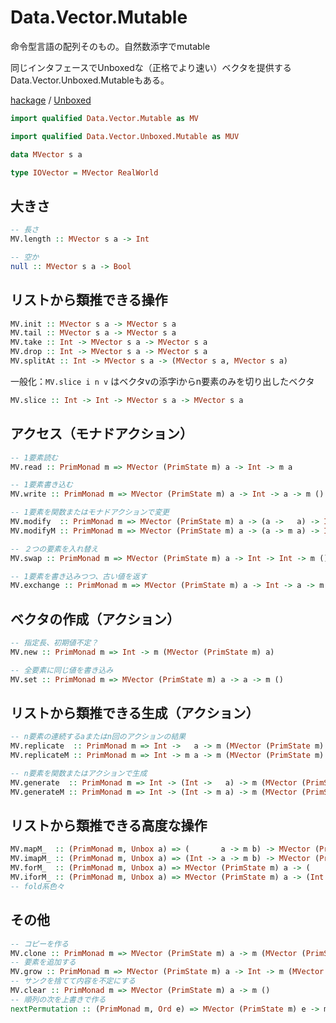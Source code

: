 # Data.Vector.Mutable

命令型言語の配列そのもの。自然数添字でmutable

同じインタフェースでUnboxedな（正格でより速い）ベクタを提供するData.Vector.Unboxed.Mutableもある。

[hackage](https://hackage.haskell.org/package/vector-0.12.3.0/docs/Data-Vector-Mutable.html) /
[Unboxed](https://hackage.haskell.org/package/vector-0.12.3.0/docs/Data-Vector-Unboxed-Mutable.html)

```haskell
import qualified Data.Vector.Mutable as MV

import qualified Data.Vector.Unboxed.Mutable as MUV
```

```haskell
data MVector s a

type IOVector = MVector RealWorld
```

## 大きさ

```haskell
-- 長さ
MV.length :: MVector s a -> Int

-- 空か
null :: MVector s a -> Bool
```

## リストから類推できる操作

```haskell
MV.init :: MVector s a -> MVector s a
MV.tail :: MVector s a -> MVector s a
MV.take :: Int -> MVector s a -> MVector s a
MV.drop :: Int -> MVector s a -> MVector s a
MV.splitAt :: Int -> MVector s a -> (MVector s a, MVector s a)
```

一般化：`MV.slice i n v` はベクタvの添字iからn要素のみを切り出したベクタ

```haskell
MV.slice :: Int	-> Int -> MVector s a -> MVector s a
```

## アクセス（モナドアクション）

```haskell
-- 1要素読む
MV.read :: PrimMonad m => MVector (PrimState m) a -> Int -> m a

-- 1要素書き込む
MV.write :: PrimMonad m => MVector (PrimState m) a -> Int -> a -> m ()

-- 1要素を関数またはモナドアクションで変更
MV.modify  :: PrimMonad m => MVector (PrimState m) a -> (a ->   a) -> Int -> m ()
MV.modifyM :: PrimMonad m => MVector (PrimState m) a -> (a -> m a) -> Int -> m () 

-- ２つの要素を入れ替え
MV.swap :: PrimMonad m => MVector (PrimState m) a -> Int -> Int -> m ()

-- 1要素を書き込みつつ、古い値を返す
MV.exchange :: PrimMonad m => MVector (PrimState m) a -> Int -> a -> m a
```

## ベクタの作成（アクション）

```haskell
-- 指定長、初期値不定？
MV.new :: PrimMonad m => Int -> m (MVector (PrimState m) a)

-- 全要素に同じ値を書き込み
MV.set :: PrimMonad m => MVector (PrimState m) a -> a -> m ()
```

## リストから類推できる生成（アクション）

```haskell
-- n要素の連続するaまたはn回のアクションの結果
MV.replicate  :: PrimMonad m => Int ->   a -> m (MVector (PrimState m) a)
MV.replicateM :: PrimMonad m => Int -> m a -> m (MVector (PrimState m) a)

-- n要素を関数またはアクションで生成
MV.generate  :: PrimMonad m => Int -> (Int ->   a) -> m (MVector (PrimState m) a)
MV.generateM :: PrimMonad m => Int -> (Int -> m a) -> m (MVector (PrimState m) a)
```

## リストから類推できる高度な操作

```haskell
MV.mapM_  :: (PrimMonad m, Unbox a) => (       a -> m b) -> MVector (PrimState m) a -> m ()
MV.imapM_ :: (PrimMonad m, Unbox a) => (Int -> a -> m b) -> MVector (PrimState m) a -> m ()
MV.forM_  :: (PrimMonad m, Unbox a) => MVector (PrimState m) a -> (       a -> m b) -> m ()
MV.iforM_ :: (PrimMonad m, Unbox a) => MVector (PrimState m) a -> (Int -> a -> m b) -> m ()
-- fold系色々
```

## その他

```haskell
-- コピーを作る
MV.clone :: PrimMonad m => MVector (PrimState m) a -> m (MVector (PrimState m) a)
-- 要素を追加する
MV.grow :: PrimMonad m => MVector (PrimState m) a -> Int -> m (MVector (PrimState m) a
-- サンクを捨てて内容を不定にする
MV.clear :: PrimMonad m => MVector (PrimState m) a -> m ()
-- 順列の次を上書きで作る
nextPermutation :: (PrimMonad m, Ord e) => MVector (PrimState m) e -> m Bool
```
